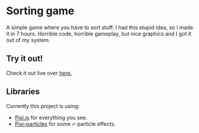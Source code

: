 # Sorting game

A simple game where you have to sort stuff. I had this stupid idea, so I made it in 7 hours. Horrible code, horrible gameplay, but nice graphics and I got it out of my system.

## Try it out!

Check it out live over [here.](https://OptionalM.github.io/SortingGame/)  

## Libraries
Currently this project is using:
* [Pixi.js](http://www.pixijs.com/) for everything you see.
* [Pixi-particles](https://github.com/pixijs/pixi-particles) for some 🔥 particle effects.
